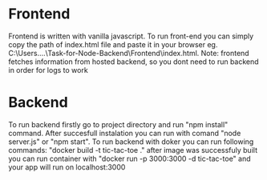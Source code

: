 # Frontend
 Frontend is written with vanilla javascript. To run front-end you can simply copy the path of index.html file and paste it in your browser eg. C:\Users\..\..\Task-for-Node-Backend\Frontend\index.html.
 Note: frontend fetches information from hosted backend, so you dont need to run backend in order for logs to work
 
 # Backend
 To run backend firstly go to project directory and run "npm install" command. After succesfull instalation you can run with comand "node server.js" or "npm start". To run backend with doker you can run following commands: "docker build -t tic-tac-toe ." after image was successfuly built you can run container with "docker run -p 3000:3000 -d tic-tac-toe" and your app will run on localhost:3000
